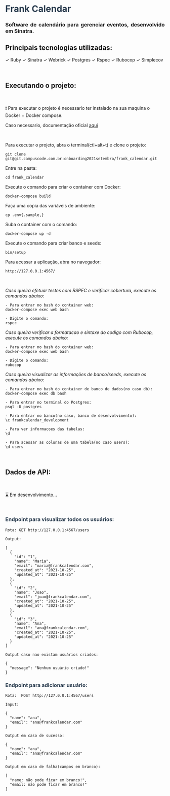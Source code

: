 <h1 style="color:#2C3E50"> Frank Calendar</h1>

<h3 align="justify">Software de calendário para gerenciar eventos, desenvolvido em Sinatra.</h3>

<h2> Principais tecnologias utilizadas: </h2>
<p>
&#10003; Ruby 
&#10003; Sinatra 
&#10003; Webrick
&#10003; Postgres
&#10003; Rspec
&#10003; Rubocop
&#10003; Simplecov
</p>

<br>
<h2> Executando o projeto: </h2>
<br>

<p>
  &#10071; Para executar o projeto é necessario ter instalado na sua maquina o Docker + Docker compose.
</p>
<p>
  Caso necessario, documentação oficial <a href="https://www.docker.com/get-started">aqui</a>
</p>

<br>

Para executar o projeto, abra o terminal(ctl+alt+t) e clone o projeto:
```
git clone git@git.campuscode.com.br:onboarding2021setembro/frank_calendar.git

```

Entre na pasta:
```
cd frank_calendar
```

Execute o comando para criar o container com Docker:
```
docker-compose build

```

Faça uma copia das variáveis de ambiente:
```
cp .env{.sample,}

```

Suba o container com o comando:
```
docker-compose up -d
```

Execute o comando para criar banco e seeds:
```
bin/setup

```

Para acessar a aplicação, abra no navegador:
```
http://127.0.0.1:4567/
```
<br>

*Caso queira efetuar testes com RSPEC e verificar cobertura, execute os comandos abaixo:*
```
- Para entrar no bash do container web:
docker-compose exec web bash

- Digite o comando:
rspec

```

*Caso queira verificar a formatacao e sintaxe do codigo com Rubocop, execute os comandos abaixo:*
```
- Para entrar no bash do container web:
docker-compose exec web bash

- Digite o comando:
rubocop

```

*Caso queira visualizar as informações de banco/seeds, execute os comandos abaixo:*
```
- Para entrar no bash do container de banco de dados(no caso db):
docker-compose exec db bash

- Para entrar no terminal do Postgres:
psql -U postgres

- Para entrar no banco(no caso, banco de desenvolvimento):
\c frankcalendar_development

- Para ver informacoes das tabelas:
\d

- Para acessar as colunas de uma tabela(no caso users):
\d users

```

<br>
<h2 > Dados de API: </h2>
<br>

<p >⌛ Em desenvolvimento...</p>
<br>

<h3 style="color:#2C3E50"> Endpoint para visualizar todos os usuários:</h3>

```
Rota: GET http://127.0.0.1:4567/users

Output:

[
  {
    "id": "1",
    "name": "Maria",
    "email": "maria@frankcalendar.com",
    "created_at": "2021-10-25",
    "updated_at": "2021-10-25"
  },
  {
    "id": "2",
    "name": "Joao",
    "email": "joao@frankcalendar.com",
    "created_at": "2021-10-25",
    "updated_at": "2021-10-25"
  },
  {
    "id": "3",
    "name": "Ana",
    "email": "ana@frankcalendar.com",
    "created_at": "2021-10-25",
    "updated_at": "2021-10-25"
  }
]

Output caso nao existam usuários criados:

{
  "message": "Nenhum usuário criado!"
}
```

<h3 style="color:#2C3E50"> Endpoint para adicionar usuário: </h3>

```
Rota:  POST http://127.0.0.1:4567/users

Input:

{
  "name": "ana",
  "email": "ana@frankcalendar.com"
}

Output em caso de sucesso:

{
  "name": "ana",
  "email": "ana@frankcalendar.com"
}

Output em caso de falha(campos em branco):

[
  "name: não pode ficar em branco!",
  "email: não pode ficar em branco!"
]

